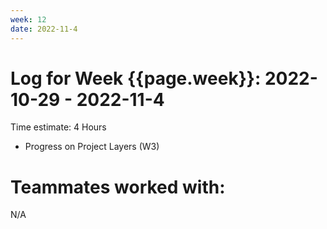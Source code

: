```yaml
---
week: 12
date: 2022-11-4
---
```

# Log for Week {{page.week}}: 2022-10-29 - 2022-11-4

Time estimate: 4 Hours

- Progress on Project Layers (W3)

# Teammates worked with:
N/A
